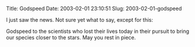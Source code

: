 Title: Godspeed
Date: 2003-02-01 23:10:51
Slug: 2003-02-01-godspeed


I just saw the news. Not sure yet what to say, except for this:

Godspeed to the scientists who lost their lives today in their pursuit to
bring our species closer to the stars. May you rest in piece.
